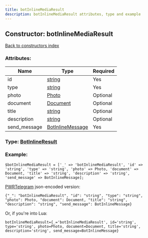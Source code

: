 ```yaml
---
title: botInlineMediaResult
description: botInlineMediaResult attributes, type and example
---
```

## Constructor: botInlineMediaResult  
[Back to constructors index](index.md)



### Attributes:

| Name     |    Type       | Required |
|----------|---------------|----------|
|id|[string](../types/string.md) | Yes|
|type|[string](../types/string.md) | Yes|
|photo|[Photo](../types/Photo.md) | Optional|
|document|[Document](../types/Document.md) | Optional|
|title|[string](../types/string.md) | Optional|
|description|[string](../types/string.md) | Optional|
|send\_message|[BotInlineMessage](../types/BotInlineMessage.md) | Yes|



### Type: [BotInlineResult](../types/BotInlineResult.md)


### Example:

```
$botInlineMediaResult = ['_' => 'botInlineMediaResult', 'id' => 'string', 'type' => 'string', 'photo' => Photo, 'document' => Document, 'title' => 'string', 'description' => 'string', 'send_message' => BotInlineMessage];
```  

[PWRTelegram](https://pwrtelegram.xyz) json-encoded version:

```
{"_": "botInlineMediaResult", "id": "string", "type": "string", "photo": Photo, "document": Document, "title": "string", "description": "string", "send_message": BotInlineMessage}
```


Or, if you're into Lua:  


```
botInlineMediaResult={_='botInlineMediaResult', id='string', type='string', photo=Photo, document=Document, title='string', description='string', send_message=BotInlineMessage}

```


